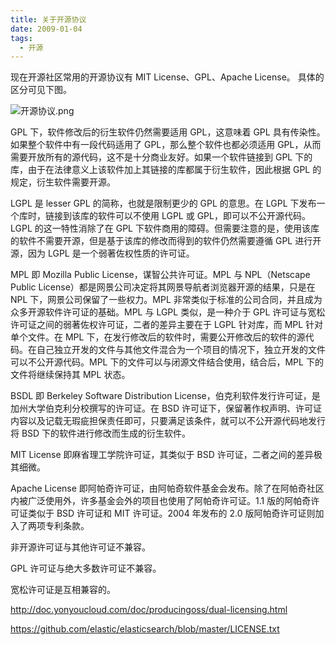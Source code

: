 ```yaml
---
title: 关于开源协议
date: 2009-01-04
tags: 
  - 开源
---
```


现在开源社区常用的开源协议有 MIT License、GPL、Apache License。
具体的区分可见下图。

![开源协议.png][1]

<!--more-->

GPL 下，软件修改后的衍生软件仍然需要适用 GPL，这意味着 GPL 具有传染性。如果整个软件中有一段代码适用了 GPL，那么整个软件也都必须适用 GPL，从而需要开放所有的源代码，这不是十分商业友好。如果一个软件链接到 GPL 下的库，由于在法律意义上该软件加上其链接的库都属于衍生软件，因此根据 GPL 的规定，衍生软件需要开源。

LGPL 是 lesser GPL 的简称，也就是限制更少的 GPL 的意思。在 LGPL 下发布一个库时，链接到该库的软件可以不使用 LGPL 或 GPL，即可以不公开源代码。LGPL 的这一特性消除了在 GPL 下软件商用的障碍。但需要注意的是，使用该库的软件不需要开源，但是基于该库的修改而得到的软件仍然需要遵循 GPL 进行开源，因为 LGPL 是一个弱著佐权性质的许可证。

MPL 即 Mozilla Public License，谋智公共许可证。MPL 与 NPL（Netscape Public License）都是网景公司决定将其网景导航者浏览器开源的结果，只是在 NPL 下，网景公司保留了一些权力。MPL 非常类似于标准的公司合同，并且成为众多开源软件许可证的基础。MPL 与 LGPL 类似，是一种介于 GPL 许可证与宽松许可证之间的弱著佐权许可证，二者的差异主要在于 LGPL 针对库，而 MPL 针对单个文件。在 MPL 下，在发行修改后的软件时，需要公开修改后的软件的源代码。在自己独立开发的文件与其他文件混合为一个项目的情况下，独立开发的文件可以不公开源代码。MPL 下的文件可以与闭源文件结合使用，结合后，MPL 下的文件将继续保持其 MPL 状态。

BSDL 即 Berkeley Software Distribution License，伯克利软件发行许可证，是加州大学伯克利分校撰写的许可证。在 BSD 许可证下，保留著作权声明、许可证内容以及记载无瑕疵担保责任即可，只要满足该条件，就可以不公开源代码地发行将 BSD 下的软件进行修改而生成的衍生软件。

MIT License 即麻省理工学院许可证，其类似于 BSD 许可证，二者之间的差异极其细微。

Apache License 即阿帕奇许可证，由阿帕奇软件基金会发布。除了在阿帕奇社区内被广泛使用外，许多基金会外的项目也使用了阿帕奇许可证。1.1 版的阿帕奇许可证类似于 BSD 许可证和 MIT 许可证。2004 年发布的 2.0 版阿帕奇许可证则加入了两项专利条款。

非开源许可证与其他许可证不兼容。

GPL 许可证与绝大多数许可证不兼容。

宽松许可证是互相兼容的。

http://doc.yonyoucloud.com/doc/producingoss/dual-licensing.html

https://github.com/elastic/elasticsearch/blob/master/LICENSE.txt

  [1]: http://70data.net/usr/uploads/2016/01/3048638267.png

